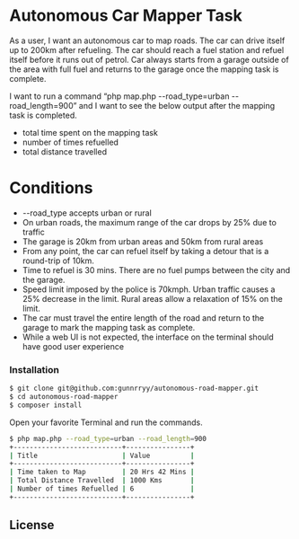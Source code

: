 # Autonomous Car Mapper Task

As a user, I want an autonomous car to map roads. The car can drive itself up to 200km after refueling. The car should reach a fuel station and refuel itself before it runs out of petrol. Car always starts from a garage outside of the area with full fuel and returns to the garage once the mapping task is complete. 

I want to run a command “php map.php --road_type=urban --road_length=900” and I want to see the below output after the mapping task is completed. 

  - total time spent on the mapping task
  - number of times refuelled
  - total distance travelled


# Conditions

  - --road_type accepts urban or rural
  - On urban roads, the maximum range of the car drops by 25% due to traffic
  - The garage is 20km from urban areas  and 50km from rural areas
  - From any point, the car can refuel itself by taking a detour that is a round-trip of 10km. 
  - Time to refuel is 30 mins. There are no fuel pumps between the city and the garage.
  - Speed limit imposed by the police is 70kmph. Urban traffic causes a 25% decrease in the  limit. Rural areas allow a relaxation of 15% on the limit.
  - The car must travel the entire length of the road and return to the garage to mark the mapping task as complete.
  - While a web UI is not expected, the interface on the terminal should have good user experience


### Installation

```sh
$ git clone git@github.com:gunnrryy/autonomous-road-mapper.git
$ cd autonomous-road-mapper
$ composer install
```

Open your favorite Terminal and run the commands.


```sh
$ php map.php --road_type=urban --road_length=900
+---------------------------+----------------+
| Title                     | Value          |
+---------------------------+----------------+
| Time taken to Map         | 20 Hrs 42 Mins |
| Total Distance Travelled  | 1000 Kms       |
| Number of times Refuelled | 6              |
+---------------------------+----------------+
```

License
----


